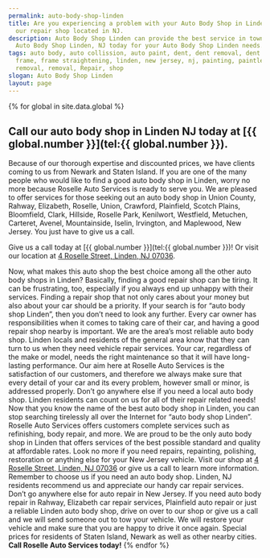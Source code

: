 ```yaml
---
permalink: auto-body-shop-linden
title: Are you experiencing a problem with your Auto Body Shop in Linden? Call
  our repair shop located in NJ.
description: Auto Body Shop Linden can provide the best service in town, Call
  Auto Body Shop Linden, NJ today for your Auto Body Shop Linden needs.
tags: auto body, auto collission, auto paint, dent, dent removal, dent repair,
  frame, frame straightening, linden, new jersey, nj, painting, paintless dent
  removal, removal, Repair, shop
slogan: Auto Body Shop Linden
layout: page
---
```



{% for global in site.data.global %}
## Call our auto body shop in Linden NJ today at [{{ global.number }}](tel:{{ global.number }}).
Because of our thorough expertise and discounted prices, we have clients coming to us from Newark and Staten Island. If you are one of the many people who would like to find a good auto body shop in Linden, worry no more because Roselle Auto Services is ready to serve you. We are pleased to offer services for those seeking out an auto body shop in Union County, Rahway, Elizabeth, Roselle, Union, Crawford, Plainfield, Scotch Plains, Bloomfield, Clark, Hillside, Roselle Park, Kenilwort, Westfield, Metuchen, Carteret, Avenel, Mountainside, Iselin, Irvington, and Maplewood, New Jersey. You just have to give us a call.


Give us a call today at [{{ global.number }}](tel:{{ global.number }})! Or visit our location at [4 Roselle Street, Linden, NJ 07036](https://www.google.com/maps/place/Roselle+Auto+Services+Inc+-+Linden,+NJ/@40.635433,-74.246247,17z/data=!4m7!1m4!3m3!1s0x89c3b2e1928866e5:0xe440b805db07d78e!2sRoselle+Auto+Services+Inc+-+Linden,+NJ!3b1!3m1!1s0x89c3b2e1928866e5:0xe440b805db07d78e).


Now, what makes this auto shop the best choice among all the other auto body shops in Linden? Basically, finding a good repair shop can be tiring. It can be frustrating, too, especially if you always end up unhappy with their services. Finding a repair shop that not only cares about your money but also about your car should be a priority. If your search is for “auto body shop Linden”, then you don’t need to look any further. Every car owner has responsibilities when it comes to taking care of their car, and having a good repair shop nearby is important. We are the area’s most reliable auto body shop. Linden locals and residents of the general area know that they can turn to us when they need vehicle repair services.
Your car, regardless of the make or model, needs the right maintenance so that it will have long-lasting performance. Our aim here at Roselle Auto Services is the satisfaction of our customers, and therefore we always make sure that every detail of your car and its every problem, however small or minor, is addressed properly. Don’t go anywhere else if you need a local auto body shop. Linden residents can count on us for all of their repair related needs!
Now that you know the name of the best auto body shop in Linden, you can stop searching tirelessly all over the Internet for “auto body shop Linden”. Roselle Auto Services offers customers complete services such as refinishing, body repair, and more. We are proud to be the only auto body shop in Linden that offers services of the best possible standard and quality at affordable rates.
Look no more if you need repairs, repainting, polishing, restoration or anything else for your New Jersey vehicle. Visit our shop at [4 Roselle Street, Linden, NJ 07036](https://www.google.com/maps/place/Roselle+Auto+Services+Inc+-+Linden,+NJ/@40.635433,-74.246247,17z/data=!4m7!1m4!3m3!1s0x89c3b2e1928866e5:0xe440b805db07d78e!2sRoselle+Auto+Services+Inc+-+Linden,+NJ!3b1!3m1!1s0x89c3b2e1928866e5:0xe440b805db07d78e) or give us a call to learn more information. Remember to choose us if you need an auto body shop. Linden, NJ residents recommend us and appreciate our handy car repair services. Don’t go anywhere else for auto repair in New Jersey. If you need auto body repair in Rahway, Elizabeth car repair services, Plainfield auto repair or just a reliable Linden auto body shop, drive on over to our shop or give us a call and we will send someone out to tow your vehicle. We will restore your vehicle and make sure that you are happy to drive it once again. Special prices for residents of Staten Island, Newark as well as other nearby cities.
**Call Roselle Auto Services today!**
{% endfor %}
